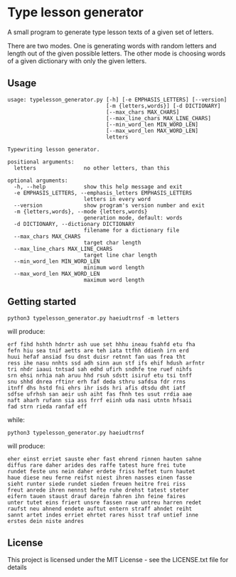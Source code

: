 # Type lesson generator

A small program to generate type lesson texts of a given set of letters.

There are two modes. One is generating words with random letters and length out of the given possible letters.
The other mode is choosing words of a given dictionary with only the given letters.

## Usage

```
usage: typelesson_generator.py [-h] [-e EMPHASIS_LETTERS] [--version]
                               [-m {letters,words}] [-d DICTIONARY]
                               [--max_chars MAX_CHARS]
                               [--max_line_chars MAX_LINE_CHARS]
                               [--min_word_len MIN_WORD_LEN]
                               [--max_word_len MAX_WORD_LEN]
                               letters

Typewriting lesson generator.

positional arguments:
  letters               no other letters, than this

optional arguments:
  -h, --help            show this help message and exit
  -e EMPHASIS_LETTERS, --emphasis_letters EMPHASIS_LETTERS
                        letters in every word
  --version             show program's version number and exit
  -m {letters,words}, --mode {letters,words}
                        generation mode, default: words
  -d DICTIONARY, --dictionary DICTIONARY
                        filename for a dictionary file
  --max_chars MAX_CHARS
                        target char length
  --max_line_chars MAX_LINE_CHARS
                        target line char length
  --min_word_len MIN_WORD_LEN
                        minimum word length
  --max_word_len MAX_WORD_LEN
                        maximum word length
```

## Getting started

`python3 typelesson_generator.py haeiudtrnsf -m letters`

will produce:

```
erf fihd hshth hdnrtr ash uue set hhhu ineau fsahfd etu fha
fefn hiu sea tnif aetts are teh iata ttfhh ddienh irn erd
huui hefaf ansiad fsu dnst duisr retnnt fan uas frea tht
ress ihe nasu nnhts ssd adh sinn aun stf ifs ehif hdush arfntr
tri nhdr iaaui tntsad sah edhd ufirh sndhfe tne ruef nihfs
srn ehsi nrhia nah aruu hhd rsuh sdstt isiruf etu tsi tnff
snu shhd dnrea rftinr erh faf deda sthru safdsa fdr rrns
itnff dhs hstd fni ehrs ihr isds hri afis dtsdu dht iatf
sdfse ufrhsh san aeir ush aiht fas fhnh tes usut rrdia aae
naft aharh rufann sia ass frrf eiinh uda nasi utntn hfsaii
fad strn rieda ranfaf eff

```
while:

`python3 typelesson_generator.py haeiudtrnsf`

will produce:

```
eher einst erriet sauste eher fast ehrend rinnen hauten sahne
diffus rare daher arides des raffe tatest hure frei tute
rundet feste uns nein daher erdete friss heftet turn hautet
haue diese neu ferne reifst niest ihren nasses einen fasse
sieht runter siede rundet sieden freuen heitre frei riss
freut anrede ihren nennst hefte ruhe drehst tatest steter
eifern tauen staust drauf darein fahren ihn feine faires
unter tutet eins friert unsre fassen raue untreu harren redet
raufst neu ahnend endete auftut entern straff ahndet reiht
sannt artet indes erriet ehrtet rares hisst traf untief inne
erstes dein niste andres
```

## License

This project is licensed under the MIT License - see the LICENSE.txt file for details